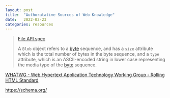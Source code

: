```yaml
---
layout: post
title:  "Authoratative Sources of Web Knowledge"
date:   2022-02-23
categories: resources
---
```




> [File API spec](https://w3c.github.io/FileAPI/)
>
> A `Blob` object refers to a [byte](https://infra.spec.whatwg.org/#byte) sequence, and has a `size` attribute which is the total number of bytes in the byte sequence, and a `type` attribute, which is an ASCII-encoded string in lower case representing the media type of the [byte](https://infra.spec.whatwg.org/#byte) sequence.



[WHATWG - Web Hypertext Application Technology Working Group - Rolling HTML Standard](https://html.spec.whatwg.org/multipage/)

https://schema.org/

